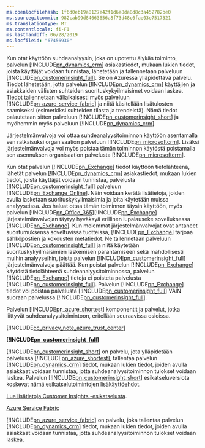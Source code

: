 ```yaml
---
ms.openlocfilehash: 1f6d0eb19a8127e42f1d6a8da8d8c3a452782be0
ms.sourcegitcommit: 982cab99d84663656a8f73d48c6fae03e7517321
ms.translationtype: MT
ms.contentlocale: fi-FI
ms.lasthandoff: 06/28/2019
ms.locfileid: "67456930"
---
```

Kun otat käyttöön suhdeanalyysin, joka on upotettu älykäs toiminto, palvelun [!INCLUDE[pn_dynamics_crm](pn-dynamics-crm.md)] asiakastiedot, mukaan lukien tiedot, joista käyttäjät voidaan tunnistaa, lähetetään ja tallennetaan palveluun [!INCLUDE[pn_customerinsight_full](pn-customer-insights-full.md)]. Se on Azuressa ylläpidettävä palvelu. Tiedot lähetetään, jotta palvelun [!INCLUDE[pn_dynamics_crm](pn-dynamics-crm.md)] käyttäjien ja asiakkaiden välisten suhteiden suorituskykyilmaisimet voidaan laskea. Tiedot tallennetaan väliaikaisesti myös palveluun [!INCLUDE[pn_azure_service_fabric](pn-azure-service-fabric.md)] ja niitä käsitellään lisätulosten saamiseksi (esimerkiksi suhteiden tilasta ja trendeistä). Nämä tiedot palautetaan sitten palveluun [!INCLUDE[pn_customerinsight_short](pn-customer-insights-short.md)] ja myöhemmin myös palveluun [!INCLUDE[pn_dynamics_crm](pn-dynamics-crm.md)].  
  
 Järjestelmänvalvoja voi ottaa suhdeanalyysitoiminnon käyttöön asentamalla sen ratkaisuksi organisaation palveluun [!INCLUDE[pn_microsoftcrm](pn-microsoftcrm.md)]. Lisäksi järjestelmänvalvoja voi myös poistaa tämän toiminnon käytöstä poistamalla sen asennuksen organisaation palvelusta [!INCLUDE[pn_microsoftcrm](pn-microsoftcrm.md)].  
  
 Kun otat palvelun [!INCLUDE[pn_Exchange](pn-exchange.md)] tiedot käyttöön tietolähteenä, lähetät palvelun [!INCLUDE[pn_dynamics_crm](pn-dynamics-crm.md)] asiakastiedot, mukaan lukien tiedot, joista käyttäjät voidaan tunnistaa, palvelusta [!INCLUDE[pn_customerinsight_full](pn-customer-insights-full.md)] palveluun [!INCLUDE[pn_Exchange_Online](pn-exchange-online.md)]. Näin voidaan kerätä lisätietoja, joiden avulla lasketaan suorituskykyilmaisimia ja joita käytetään muissa analyyseissa.  Jos haluat ottaa tämän toiminnon täysin käyttöön, myös palvelun [!INCLUDE[pn_Office_365](pn-office-365.md)][!INCLUDE[pn_Exchange](pn-exchange.md)] järjestelmänvalvojan täytyy hyväksyä erillinen lupalauseke sovelluksessa [!INCLUDE[pn_Exchange](pn-exchange.md)].  Kun molemmat järjestelmänvalvojat ovat antaneet suostumuksensa soveltuvissa tuotteissa, [!INCLUDE[pn_Exchange](pn-exchange.md)] tarjoaa sähköpostien ja kokousten metatiedot. Ne tallennetaan palveluun [!INCLUDE[pn_customerinsight_full](pn-customer-insights-full.md)] ja niitä käytetään suorituskykyilmaisimien laskemisen parantamiseen sekä mahdollisesti muihin analyyseihin, joista palvelun [!INCLUDE[pn_customerinsight_full](pn-customer-insights-full.md)] järjestelmänvalvoja päättää. Kun poistat palvelun [!INCLUDE[pn_Exchange](pn-exchange.md)] käytöstä tietolähteenä suhdeanalyysitoiminnossa, palvelun [!INCLUDE[pn_Exchange](pn-exchange.md)] tietoja ei poisteta palvelusta [!INCLUDE[pn_customerinsight_full](pn-customer-insights-full.md)].  Palvelun [!INCLUDE[pn_Exchange](pn-exchange.md)] tiedot voi poistaa palvelusta [!INCLUDE[pn_customerinsight_full](pn-customer-insights-full.md)] VAIN suoraan palvelussa [!INCLUDE[pn_customerinsight_full](pn-customer-insights-full.md)].  
  
 Palvelun [!INCLUDE[pn_azure_shortest](pn-azure-shortest.md)] komponentit ja palvelut, jotka liittyvät suhdeanalyysitoimintoon, eritellään seuraavissa osioissa.  
  
 [!INCLUDE[cc_privacy_note_azure_trust_center](cc-privacy-note-azure-trust-center.md)]  
  
 **[!INCLUDE[pn_customerinsight_full](pn-customer-insights-full.md)]**  
  
 [!INCLUDE[pn_customerinsight_short](pn-customer-insights-short.md)] on palvelu, jota ylläpidetään palvelussa [!INCLUDE[pn_azure_shortest](pn-azure-shortest.md)], tallentaa palvelun [!INCLUDE[pn_dynamics_crm](pn-dynamics-crm.md)] tiedot, mukaan lukien tiedot, joiden avulla asiakkaat voidaan tunnistaa, jotta suhdeanalyysitoiminnon tulokset voidaan laskea. Palvelun [!INCLUDE[pn_customerinsight_short](pn-customer-insights-short.md)] esikatseluversiota koskevat [nämä esikatselutoimintojen lisäkäyttöehdot](http://go.microsoft.com/fwlink/p/?LinkId=511446).  
  
 [Lue lisätietoja Customer Insights -esikatselusta](https://azure.microsoft.com/services/customer-insights/).  
  
 [Azure Service Fabric](https://azure.microsoft.com/services/service-fabric/)  
  
 [!INCLUDE[pn_azure_service_fabric](pn-azure-service-fabric.md)] on palvelu, joka tallentaa palvelun [!INCLUDE[pn_dynamics_crm](pn-dynamics-crm.md)] tiedot, mukaan lukien tiedot, joiden avulla asiakkaat voidaan tunnistaa, jotta suhdeanalyysitoiminnon tulokset voidaan laskea.